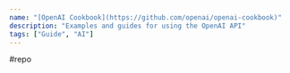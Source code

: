 ```yaml
---
name: "[OpenAI Cookbook](https://github.com/openai/openai-cookbook)"
description: "Examples and guides for using the OpenAI API"
tags: ["Guide", "AI"]
---
```

#repo